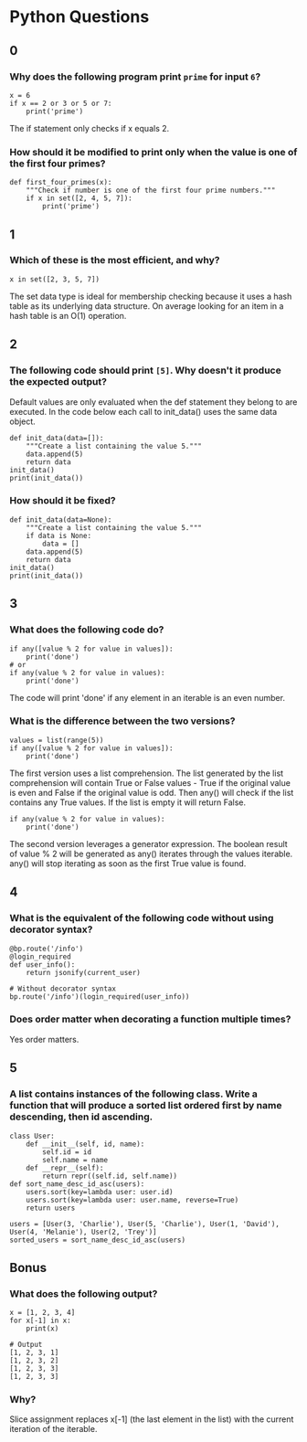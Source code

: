 # Python Questions

## 0
### Why does the following program print `prime` for input `6`? 
```
x = 6
if x == 2 or 3 or 5 or 7:
	print('prime')
```
The if statement only checks if x equals 2.

### How should it be modified to print only when the value is one of the first four primes?
```
def first_four_primes(x):
	"""Check if number is one of the first four prime numbers."""
	if x in set([2, 4, 5, 7]):
		print('prime')
```


## 1

### Which of these is the most efficient, and why?
```
x in set([2, 3, 5, 7])
```

The set data type is ideal for membership checking because it uses a hash table as its underlying data structure.  On average looking for an item in a hash table is an O(1) operation.


## 2

### The following code should print `[5]`. Why doesn't it produce the expected output? 

Default values are only evaluated when the def statement they belong to are executed.  In the code below each call to init_data() uses the same data object.
```
def init_data(data=[]):
	"""Create a list containing the value 5."""
	data.append(5)
	return data
init_data()
print(init_data())
```

### How should it be fixed?
```
def init_data(data=None):
	"""Create a list containing the value 5."""
	if data is None:
		data = []
	data.append(5)
	return data
init_data()
print(init_data())
```


## 3

### What does the following code do?
```
if any([value % 2 for value in values]):
	print('done')
# or
if any(value % 2 for value in values):
	print('done')
```
The code will print 'done' if any element in an iterable is an even number.

### What is the difference between the two versions?
```
values = list(range(5))
if any([value % 2 for value in values]):
	print('done')
```
The first version uses a list comprehension.  The list generated by the list comprehension will contain True or False values - True if the original value is even and False if the original value is odd. Then any() will check if the list contains any True values. If the list is empty it will return False.

```
if any(value % 2 for value in values):
	print('done')
```
The second version leverages a generator expression.  The boolean result of value % 2 will be generated as any() iterates through the values iterable.  any() will stop iterating as soon as the first True value is found.


## 4

### What is the equivalent of the following code without using decorator syntax?
```
@bp.route('/info')
@login_required
def user_info():
	return jsonify(current_user)

# Without decorator syntax
bp.route('/info')(login_required(user_info))
```

### Does order matter when decorating a function multiple times?
Yes order matters.


## 5

### A list contains instances of the following class.  Write a function that will produce a sorted list ordered first by name descending, then id ascending.
```
class User:
	def __init__(self, id, name):
		self.id = id
		self.name = name
	def __repr__(self):
		return repr((self.id, self.name))
def sort_name_desc_id_asc(users):
	users.sort(key=lambda user: user.id)
	users.sort(key=lambda user: user.name, reverse=True)
	return users

users = [User(3, 'Charlie'), User(5, 'Charlie'), User(1, 'David'), User(4, 'Melanie'), User(2, 'Trey')]
sorted_users = sort_name_desc_id_asc(users)
```


## Bonus
### What does the following output?
```
x = [1, 2, 3, 4]
for x[-1] in x:
	print(x)
    
# Output
[1, 2, 3, 1]
[1, 2, 3, 2]
[1, 2, 3, 3]
[1, 2, 3, 3]
```

### Why? 
Slice assignment replaces x[-1] (the last element in the list) with the current iteration of the iterable.
